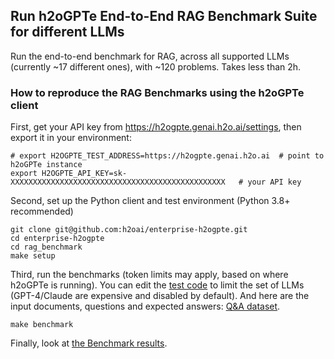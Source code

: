 ## Run h2oGPTe End-to-End RAG Benchmark Suite for different LLMs

Run the end-to-end benchmark for RAG, across all supported LLMs (currently ~17 different ones), with ~120 problems. Takes less than 2h.

### How to reproduce the RAG Benchmarks using the h2oGPTe client

First, get your API key from https://h2ogpte.genai.h2o.ai/settings, then export it in your environment:

```
# export H2OGPTE_TEST_ADDRESS=https://h2ogpte.genai.h2o.ai  # point to h2oGPTe instance
export H2OGPTE_API_KEY=sk-XXXXXXXXXXXXXXXXXXXXXXXXXXXXXXXXXXXXXXXXXXXXXXXX   # your API key
```

Second, set up the Python client and test environment (Python 3.8+ recommended)
```
git clone git@github.com:h2oai/enterprise-h2ogpte.git
cd enterprise-h2ogpte
cd rag_benchmark
make setup
```

Third, run the benchmarks (token limits may apply, based on where h2oGPTe is running).
You can edit the [test code](test_benchmarks.py) to limit the set of LLMs (GPT-4/Claude are expensive and disabled by default).
And here are the input documents, questions and expected answers: [Q&A dataset](e2e_df.csv).
```
make benchmark
```

Finally, look at [the Benchmark results](results/test_client_e2e.md).
